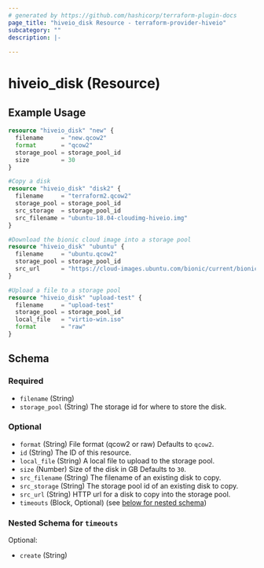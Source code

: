 ```yaml
---
# generated by https://github.com/hashicorp/terraform-plugin-docs
page_title: "hiveio_disk Resource - terraform-provider-hiveio"
subcategory: ""
description: |-
  
---
```


# hiveio_disk (Resource)



## Example Usage

```terraform
resource "hiveio_disk" "new" {
  filename     = "new.qcow2"
  format       = "qcow2"
  storage_pool = storage_pool_id
  size         = 30
}

#Copy a disk
resource "hiveio_disk" "disk2" {
  filename     = "terraform2.qcow2"
  storage_pool = storage_pool_id
  src_storage  = storage_pool_id
  src_filename = "ubuntu-18.04-cloudimg-hiveio.img"
}

#Download the bionic cloud image into a storage pool
resource "hiveio_disk" "ubuntu" {
  filename     = "ubuntu.qcow2"
  storage_pool = storage_pool_id
  src_url      = "https://cloud-images.ubuntu.com/bionic/current/bionic-server-cloudimg-amd64.img"
}

#Upload a file to a storage pool
resource "hiveio_disk" "upload-test" {
  filename     = "upload-test"
  storage_pool = storage_pool_id
  local_file   = "virtio-win.iso"
  format       = "raw"
}
```

<!-- schema generated by tfplugindocs -->
## Schema

### Required

- `filename` (String)
- `storage_pool` (String) The storage id for where to store the disk.

### Optional

- `format` (String) File format (qcow2 or raw) Defaults to `qcow2`.
- `id` (String) The ID of this resource.
- `local_file` (String) A local file to upload to the storage pool.
- `size` (Number) Size of the disk in GB Defaults to `30`.
- `src_filename` (String) The filename of an existing disk to copy.
- `src_storage` (String) The storage pool id of an existing disk to copy.
- `src_url` (String) HTTP url for a disk to copy into the storage pool.
- `timeouts` (Block, Optional) (see [below for nested schema](#nestedblock--timeouts))

<a id="nestedblock--timeouts"></a>
### Nested Schema for `timeouts`

Optional:

- `create` (String)



